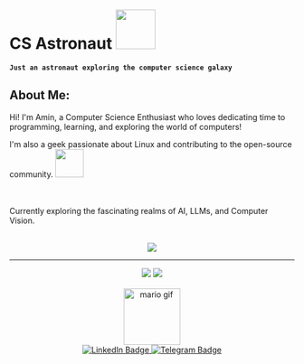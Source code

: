<h1>
  CS Astronaut 
  <img src="https://media3.giphy.com/media/v1.Y2lkPTc5MGI3NjExcjE3aGE5ZXdiaTdiMXBpeTk5ZG5iZXY2NTB0MzFiaDVrYjNzZ2xyayZlcD12MV9pbnRlcm5hbF9naWZfYnlfaWQmY3Q9cw/gyr5H37A484WqdFXJ7/giphy.gif" width="70px"/>

</h1>

**`Just an astronaut exploring the computer science galaxy`**



<h2>
About Me:
</h2>

<div>

Hi! I'm Amin, a Computer Science Enthusiast who loves dedicating time to programming, learning, and exploring the world of computers! <br/>

I'm also a geek passionate about Linux and contributing to the open-source community. <img src="https://media.tenor.com/S61VCO73mOAAAAAj/linux-tux.gif" width="50px"/>
<div/>

<br/>

<br/>

<div>Currently exploring the fascinating realms of AI, LLMs, and Computer Vision.<div/>

<br/>


<!-- dev icons -->
<p align="center">
  <a href="https://skillicons.dev">
    <img src="https://skillicons.dev/icons?i=py,opencv,cpp,linux,arch,debian,vim,docker,bash,git,github,latex,matlab,html,css,tailwind,django,sqlite,replit,obsidian,md,windows" />
  </a>
</p>

<hr/>


<div align="center">

  <img src="http://github-profile-summary-cards.vercel.app/api/cards/repos-per-language?username=cs-astronaut&theme=tokyonight&exclude=jupyter%20Notebook" />
  
  <img src="http://github-profile-summary-cards.vercel.app/api/cards/stats?username=cs-astronaut&theme=tokyonight" />


</div>

<br/>

<div id="header" align="center">
  <img src="https://media1.giphy.com/media/v1.Y2lkPTc5MGI3NjExYW94eXJpYW9sNG42bmRpd2p3ZDk4Zmt4dGQ2Mm5vZmg4aTlwbW4xbSZlcD12MV9pbnRlcm5hbF9naWZfYnlfaWQmY3Q9cw/DGaZTLF390Z0s/giphy.gif" width="100" alt="mario gif"/>        
</div>

<div id="badges" align="center">

  <a href="https://www.linkedin.com/in/amin-farahani-8a6511263/">
    <img src="https://img.shields.io/badge/LinkedIn-blue?style=for-the-badge&logo=linkedin&logoColor=white" alt="LinkedIn Badge"/>
  </a>

  <a href="https://telegram.me/RetroAstro">
    <img src="https://img.shields.io/badge/Telegram-blue?style=for-the-badge&logo=Telegram&logoColor=white" alt="Telegram Badge"/>
  </a>

</div>

<div id="badges" align="center"> 
  <img src="https://komarev.com/ghpvc/?username=cs-astronaut&style=flat-square&color=blue" alt=""/>
</div>

